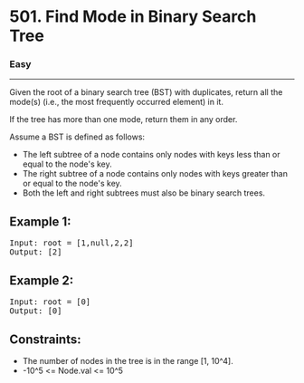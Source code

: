 # 501. Find Mode in Binary Search Tree

### Easy

---

Given the root of a binary search tree (BST) with duplicates, return all the mode(s) (i.e., the most frequently occurred element) in it.

If the tree has more than one mode, return them in any order.

Assume a BST is defined as follows:

- The left subtree of a node contains only nodes with keys less than or equal to the node's key.
- The right subtree of a node contains only nodes with keys greater than or equal to the node's key.
- Both the left and right subtrees must also be binary search trees.

## Example 1:

<pre>
Input: root = [1,null,2,2]
Output: [2]
</pre>

## Example 2:

<pre>
Input: root = [0]
Output: [0]
</pre>

## Constraints:

- The number of nodes in the tree is in the range [1, 10^4].
- -10^5 <= Node.val <= 10^5
